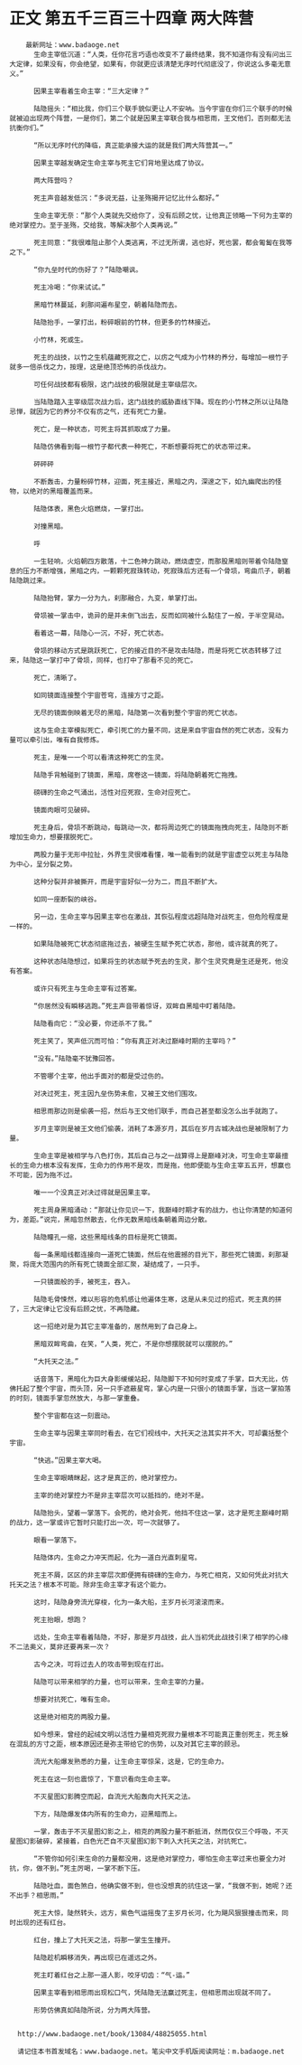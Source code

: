 # 正文 第五千三百三十四章 两大阵营
        最新网址：www.badaoge.net
          生命主宰低沉道：“人类，任你花言巧语也改变不了最终结果，我不知道你有没有问出三大定律，如果没有，你会绝望，如果有，你就更应该清楚无序时代彻底没了，你说这么多毫无意义。”
      
          因果主宰看着生命主宰：“三大定律？”
      
          陆隐摇头：“相比我，你们三个联手貌似更让人不安呐。当今宇宙在你们三个联手的时候就被迫出现两个阵营，一是你们，第二个就是因果主宰联合我与相思雨，王文他们，否则都无法抗衡你们。”
      
          “所以无序时代的降临，真正能承接大运的就是我们两大阵营其一。”
      
          因果主宰越发确定生命主宰与死主它们背地里达成了协议。
      
          两大阵营吗？
      
          死主声音越发低沉：“多说无益，让圣殇揭开记忆比什么都好。”
      
          生命主宰无奈：“那个人类就先交给你了，没有后顾之忧，让他真正领略一下何为主宰的绝对掌控力。至于圣殇，交给我，等解决那个人类再说。”
      
          死主同意：“我很难阻止那个人类逃离，不过无所谓，逃也好，死也罢，都会匍匐在我等之下。”
      
          “你九垒时代的伤好了？”陆隐嘲讽。
      
          死主冷喝：“你来试试。”
      
          黑暗竹林蔓延，刹那间遍布星空，朝着陆隐而去。
      
          陆隐抬手，一掌打出，粉碎眼前的竹林，但更多的竹林接近。
      
          小竹林，死或生。
      
          死主的战技，以竹之生机蕴藏死寂之亡，以疠之气成为小竹林的养分，每增加一根竹子就多一倍杀伐之力，按理，这是绝顶恐怖的杀伐战力。
      
          可任何战技都有极限，这门战技的极限就是主宰级层次。
      
          当陆隐踏入主宰级层次战力后，这门战技的威胁直线下降。现在的小竹林之所以让陆隐忌惮，就因为它的养分不仅有疠之气，还有死亡力量。
      
          死亡，是一种状态，可死主将其抓取成了力量。
      
          陆隐仿佛看到每一根竹子都代表一种死亡，不断想要将死亡的状态带过来。
      
          砰砰砰
      
          不断轰击，力量粉碎竹林，迎面，死主接近，黑暗之内，深邃之下，如九幽爬出的怪物，以绝对的黑暗覆盖而来。
      
          陆隐体表，黑色火焰燃烧，一掌打出。
      
          对撞黑暗。
      
          呼
      
          一生轻响，火焰朝四方散落，十二色神力跳动，燃烧虚空，而那股黑暗则带着令陆隐窒息的压力不断增强，黑暗之内，一颗颗死寂珠转动，死寂珠后方还有一个骨埙，弯曲爪子，朝着陆隐跳过来。
      
          陆隐抬臂，掌力一分为九，刹那融合，九变，单掌打出。
      
          骨埙被一掌击中，诡异的是并未倒飞出去，反而如同被什么黏住了一般，于半空晃动。
      
          看着这一幕，陆隐心一沉，不好，死亡状态。
      
          骨埙的移动方式是跳跃死亡，它的接近目的不是攻击陆隐，而是将死亡状态转移了过来，陆隐这一掌打中了骨埙，同样，也打中了那看不见的死亡。
      
          死亡，清晰了。
      
          如同镜面连接整个宇宙苍穹，连接方寸之距。
      
          无尽的镜面倒映着无尽的黑暗，陆隐第一次看到整个宇宙的死亡状态。
      
          这与生命主宰模拟死亡，牵引死亡的力量不同，这是来自宇宙自然的死亡状态，没有力量可以牵引出，唯有自我修炼。
      
          死主，是唯一一个可以看清这种死亡的生灵。
      
          陆隐手背触碰到了镜面，黑暗，席卷这一镜面，将陆隐朝着死亡拖拽。
      
          磅礴的生命之气涌出，活性对应死寂，生命对应死亡。
      
          镜面肉眼可见破碎。
      
          死主身后，骨埙不断跳动，每跳动一次，都将周边死亡的镜面拖拽向死主，陆隐则不断增加生命力，想要摆脱死亡。
      
          两股力量于无形中拉扯，外界生灵很难看懂，唯一能看到的就是宇宙虚空以死主与陆隐为中心，呈分裂之势。
      
          这种分裂并非被撕开，而是宇宙好似一分为二，而且不断扩大。
      
          如同一座断裂的峡谷。
      
          另一边，生命主宰与因果主宰也在激战，其恢弘程度远超陆隐对战死主，但危险程度是一样的。
      
          如果陆隐被死亡状态彻底拖过去，被硬生生赋予死亡状态，那他，或许就真的死了。
      
          这种状态陆隐想过，如果将生的状态赋予死去的生灵，那个生灵究竟是生还是死，他没有答案。
      
          或许只有死主与生命主宰有过答案。
      
          “你居然没有瞬移逃跑。”死主声音带着惊讶，双眸自黑暗中盯着陆隐。
      
          陆隐看向它：“没必要，你还杀不了我。”
      
          死主笑了，笑声低沉而可怕：“你有真正对决过巅峰时期的主宰吗？”
      
          “没有。”陆隐毫不犹豫回答。
      
          不管哪个主宰，他出手面对的都是受过伤的。
      
          对决过死主，死主因九垒伤势未愈，又被王文他们围攻。
      
          相思雨那边则是偷袭一招，然后与王文他们联手，而自己甚至都没怎么出手就跑了。
      
          岁月主宰则是被王文他们偷袭，消耗了本源岁月，其后在岁月古城决战也是被限制了力量。
      
          生命主宰是被相学与八色打伤，其后自己与之一战算得上是巅峰对决，可生命主宰最擅长的生命力根本没有发挥，生命力的作用不是攻，而是拖，他即便能与生命主宰五五开，想赢也不可能，因为拖不过。
      
          唯一一个没真正对决过得就是因果主宰。
      
          死主周身黑暗涌动：“那就让你见识一下，我巅峰时期才有的战力，也让你清楚的知道何为，差距。”说完，黑暗忽然散去，化作无数黑暗线条朝着周边分散。
      
          陆隐瞳孔一缩，这些黑暗线条的目标是死亡镜面。
      
          每一条黑暗线都连接向一道死亡镜面，然后在他震撼的目光下，那些死亡镜面，刹那凝聚，将庞大范围内的所有死亡镜面全部汇聚，凝结成了，一只手。
      
          一只镜面般的手，被死主，吞入。
      
          陆隐毛骨悚然，难以形容的危机感让他遍体生寒，这是从未见过的招式，死主真的拼了，三大定律让它没有后顾之忧，不再隐藏。
      
          这一招绝对是为其它主宰准备的，居然用到了自己身上。
      
          黑暗双眸弯曲，在笑，“人类，死亡，不是你想摆脱就可以摆脱的。”
      
          “大托天之法。”
      
          话音落下，黑暗化为巨大身影缓缓站起，陆隐脚下不知何时变成了手掌，巨大无比，仿佛托起了整个宇宙，而头顶，另一只手遮蔽星穹，掌心内是一只很小的镜面手掌，当这一掌拍落的时刻，镜面手掌忽然放大，与那一掌重叠。
      
          整个宇宙都在这一刻震动。
      
          生命主宰与因果主宰同时看去，在它们视线中，大托天之法其实并不大，可却囊括整个宇宙。
      
          “快逃。”因果主宰大喝。
      
          生命主宰眼睛眯起，这才是真正的，绝对掌控力。
      
          主宰的绝对掌控力不是非主宰层次可以抵挡的，绝对不是。
      
          陆隐抬头，望着一掌落下。会死的，绝对会死，他挡不住这一掌，这才是死主巅峰时期的战力，这一掌或许它暂时只能打出一次，可一次就够了。
      
          眼看一掌落下。
      
          陆隐体内，生命之力冲天而起，化为一道白光直刺星穹。
      
          死主不屑，区区的非主宰层次即便拥有磅礴的生命力，与死亡相克，又如何凭此对抗大托天之法？根本不可能。除非生命主宰才有这个能力。
      
          这时，陆隐身旁流光穿梭，化为一条大船，主岁月长河滚滚而来。
      
          死主抬眼，想跑？
      
          远处，生命主宰看着陆隐，不好，那是岁月战技，此人当初凭此战技引来了相学的心缘不二法奥义，莫非还要再来一次？
      
          古今之决，可将过去人的攻击带到现在打出。
      
          陆隐可以带来相学的力量，也可以带来，生命主宰的力量。
      
          想要对抗死亡，唯有生命。
      
          这是绝对相克的两股力量。
      
          如今想来，曾经的起绒文明以活性力量相克死寂力量根本不可能真正重创死主，死主躲在混乱的方寸之距，根本原因还是弥主带给它的伤势，以及对其它主宰的顾忌。
      
          流光大船爆发熟悉的力量，让生命主宰惊呆，这是，它的生命力。
      
          死主在这一刻也震惊了，下意识看向生命主宰。
      
          不灭星图幻影腾空而起，自流光大船轰向大托天之法。
      
          下方，陆隐爆发体内所有的生命力，迎黑暗而上。
      
          一掌，轰击于不灭星图幻影之上，相克的两股力量不断抵消，然而仅仅三个呼吸，不灭星图幻影破碎，紧接着，白色光芒自不灭星图幻影下刺入大托天之法，对抗死亡。
      
          “不管你如何引来生命的力量都没用，这是绝对掌控力，哪怕生命主宰过来也要全力对抗，你，做不到。”死主厉喝，一掌不断下压。
      
          陆隐吐血，面色煞白，他确实做不到，但也没想真的抗住这一掌，“我做不到，她呢？还不出手？相思雨。”
      
          死主大惊，陡然转头，远方，紫色气运摇曳了主岁月长河，化为飓风狠狠撞击而来，同时出现的还有红台。
      
          红台，撞上了大托天之法，将那一掌生生撞开。
      
          陆隐趁机瞬移消失，再出现已在遥远之外。
      
          死主盯着红台之上那一道人影，咬牙切齿：“气-运。”
      
          因果主宰看到相思雨出现松口气，凭陆隐无法赢过死主，但相思雨出现就不同了。
      
          形势仿佛真如陆隐所说，分为两大阵营。
      
      
      http://www.badaoge.net/book/13084/48825055.html
      
      请记住本书首发域名：www.badaoge.net。笔尖中文手机版阅读网址：m.badaoge.net